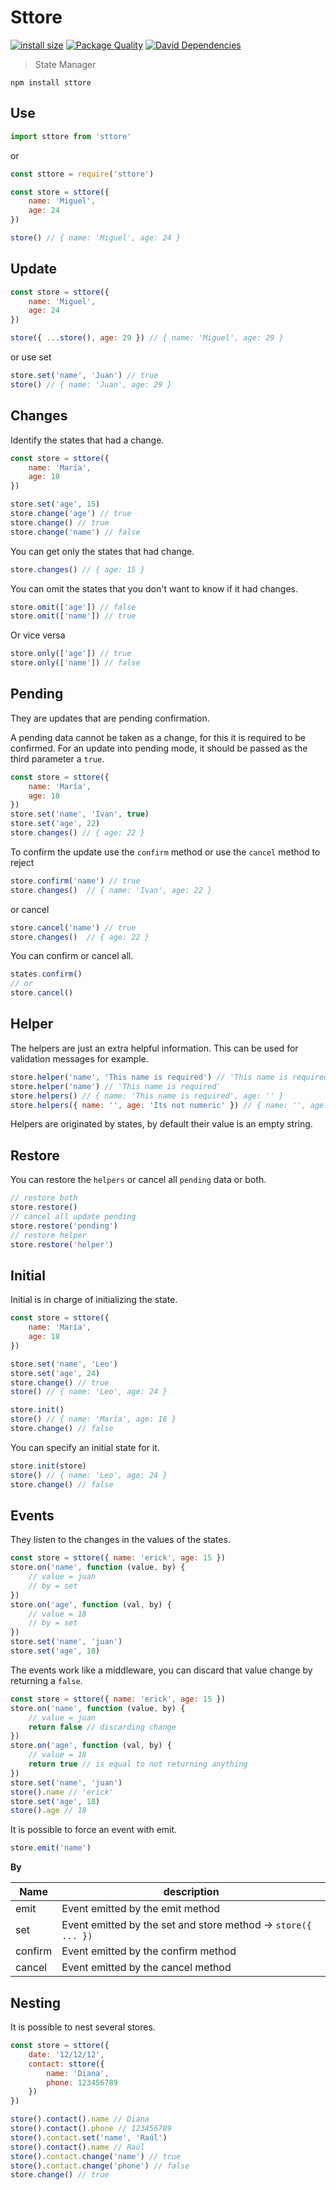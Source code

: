 Sttore
=========

[![install size](https://packagephobia.com/badge?p=sttore)](https://packagephobia.com/result?p=sttore)
[![Package Quality](https://packagequality.com/shield/sttore.svg)](https://packagequality.com/#?package=sttore)
[![David Dependencies](https://david-dm.org/Bitzone-lab/sttore.svg)](https://david-dm.org/Bitzone-lab/sttore)

> State Manager

```
npm install sttore
```
## Use

```js
import sttore from 'sttore'
```
or
```js
const sttore = require('sttore')
```


```js
const store = sttore({
    name: 'Miguel',
    age: 24
})

store() // { name: 'Miguel', age: 24 }
```

## Update

```js
const store = sttore({
    name: 'Miguel',
    age: 24
})

store({ ...store(), age: 29 }) // { name: 'Miguel', age: 29 }
```

or use set

```js
store.set('name', 'Juan') // true
store() // { name: 'Juan', age: 29 }
```

## Changes

Identify the states that had a change.

```js
const store = sttore({
    name: 'María',
    age: 18
})

store.set('age', 15)
store.change('age') // true
store.change() // true
store.change('name') // false
```

You can get only the states that had change.

```js
store.changes() // { age: 15 }
```

You can omit the states that you don't want to know if it had changes.

```js
store.omit(['age']) // false
store.omit(['name']) // true
```

Or vice versa

```js
store.only(['age']) // true
store.only(['name']) // false
```
## Pending

They are updates that are pending confirmation.

A pending data cannot be taken as a change, for this it is required to be confirmed.
For an update into pending mode, it should be passed as the third parameter a `true`.

```js
const store = sttore({
    name: 'María',
    age: 18
})
store.set('name', 'Ivan', true)
store.set('age', 22)
store.changes() // { age: 22 }
```

To confirm the update use the `confirm` method or use the `cancel` method to reject

```js
store.confirm('name') // true
store.changes()  // { name: 'Ivan', age: 22 }
```
or cancel
```js
store.cancel('name') // true
store.changes()  // { age: 22 }
```

You can confirm or cancel all.

```js
states.confirm()
// or
store.cancel()
```
## Helper

The helpers are just an extra helpful information. This can be used for validation messages for example.

```js
store.helper('name', 'This name is required') // 'This name is required'
store.helper('name') // 'This name is required'
store.helpers() // { name: 'This name is required', age: '' }
store.helpers({ name: '', age: 'Its not numeric' }) // { name: '', age: 'Its not numeric' }
```

Helpers are originated by states, by default their value is an empty string.

## Restore

You can restore the `helpers` or cancel all `pending` data or both.

```js
// restore both
store.restore()
// cancel all update pending
store.restore('pending')
// restore helper
store.restore('helper')
```

## Initial

Initial is in charge of initializing the state.

```js
const store = sttore({
    name: 'María',
    age: 18
})

store.set('name', 'Leo')
store.set('age', 24)
store.change() // true
store() // { name: 'Leo', age: 24 }

store.init()
store() // { name: 'María', age: 18 }
store.change() // false
```

You can specify an initial state for it.

```js
store.init(store)
store() // { name: 'Leo', age: 24 }
store.change() // false
```

## Events

They listen to the changes in the values of the states.

```js
const store = sttore({ name: 'erick', age: 15 })
store.on('name', function (value, by) {
    // value = juan
    // by = set
})
store.on('age', function (val, by) {
    // value = 18
    // by = set
})
store.set('name', 'juan')
store.set('age', 18)
```

The events work like a middleware, you can discard that value change by returning a `false`.

```js
const store = sttore({ name: 'erick', age: 15 })
store.on('name', function (value, by) {
    // value = juan
    return false // discarding change 
})
store.on('age', function (val, by) {
    // value = 18
    return true // is equal to not returning anything
})
store.set('name', 'juan')
store().name // 'erick'
store.set('age', 18)
store().age // 18
```
It is possible to force an event with emit.

```js
store.emit('name')
```

**By**

|Name|description|
|---|----|
| emit | Event emitted by the emit method  |
| set | Event emitted by the set and store method -> `store({ ... })`
| confirm | Event emitted by the confirm method  |
| cancel | Event emitted by the cancel method  |

## Nesting

It is possible to nest several stores.

```js
const store = sttore({
    date: '12/12/12',
    contact: sttore({
        name: 'Diana',
        phone: 123456789
    })
})

store().contact().name // Diana
store().contact().phone // 123456789
store().contact.set('name', 'Raúl')
store().contact().name // Raúl
store().contact.change('name') // true
store().contact.change('phone') // false
store.change() // true
```
